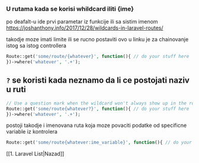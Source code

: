 ### U rutama kada se korisi whildcard iliti {ime}
po deafalt-u ide prvi parametar iz funkcije ili sa sistim imenom
https://joshanthony.info/2017/12/28/wildcards-in-laravel-routes/

takodje moze imati limite ili se rucno postaviti
ovo u linku je za chainovanje istog sa istog controllera

```php
Route::get('some/route/{whatever}', function(){ // do your stuff here
})->where('whatever', '.+');
```

## `?` se koristi kada neznamo da li ce postojati naziv u ruti

```php
// Use a question mark when the wildcard won't always show up in the route.
Route::get('some/route{whatever?}', function(){ // do your stuff here
})->where('whatever', '.+');
```

postoji takodje i imenovana ruta koja moze povaciti podatke od specificne variable iz kontrolera
```php
Route::get('some/route{whatever:ime_variable}', function(){ // do your stuff here })->where('whatever', '.+');
```

[[1. Laravel List|Nazad]]
